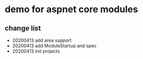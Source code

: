 # demo for aspnet core modules

## change list

- 20200413 add area support
- 20200413 add ModuleStartup and spec
- 20200413 init projects